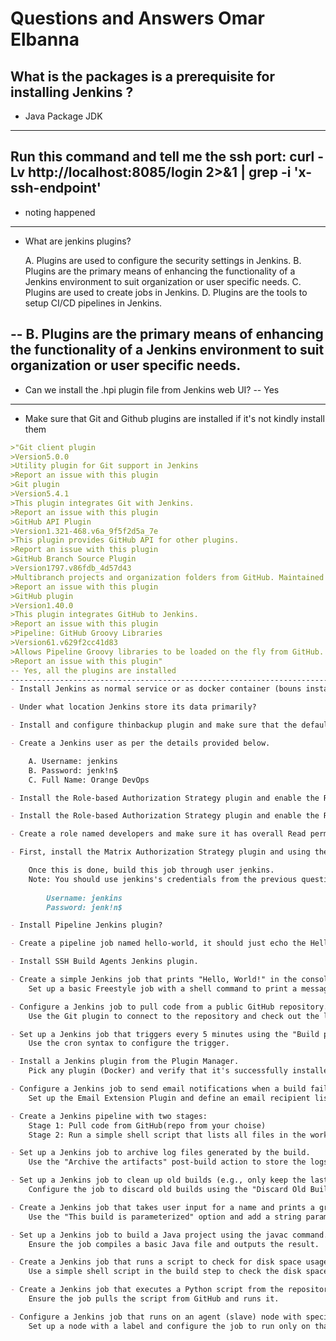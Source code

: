 # Questions and Answers Omar Elbanna

## What is the packages is a prerequisite for installing Jenkins ?
- Java Package JDK
---------------------------------------------------------------------------------------
## Run this command and tell me the ssh port: curl -Lv http://localhost:8085/login 2>&1 | grep -i 'x-ssh-endpoint'
- noting happened 
---------------------------------------------------------------------------------------
- What are jenkins plugins?

	A. Plugins are used to configure the security settings in Jenkins.
	B. Plugins are the primary means of enhancing the functionality of a Jenkins environment to suit organization or user specific needs.
	C. Plugins are used to create jobs in Jenkins.
	D. Plugins are the tools to setup CI/CD pipelines in Jenkins.

-- B. Plugins are the primary means of enhancing the functionality of a Jenkins environment to suit organization or user specific needs.
---------------------------------------------------------------------------------------
- Can we install the .hpi plugin file from Jenkins web UI?
-- Yes
---------------------------------------------------------------------------------------
- Make sure that Git and Github plugins are installed if it's not kindly install them
```markdown
>"Git client plugin
>Version5.0.0
>Utility plugin for Git support in Jenkins
>Report an issue with this plugin
>Git plugin
>Version5.4.1
>This plugin integrates Git with Jenkins.
>Report an issue with this plugin
>GitHub API Plugin
>Version1.321-468.v6a_9f5f2d5a_7e
>This plugin provides GitHub API for other plugins.
>Report an issue with this plugin
>GitHub Branch Source Plugin
>Version1797.v86fdb_4d57d43
>Multibranch projects and organization folders from GitHub. Maintained by CloudBees, Inc.
>Report an issue with this plugin
>GitHub plugin
>Version1.40.0
>This plugin integrates GitHub to Jenkins.
>Report an issue with this plugin
>Pipeline: GitHub Groovy Libraries
>Version61.v629f2cc41d83
>Allows Pipeline Groovy libraries to be loaded on the fly from GitHub.
>Report an issue with this plugin"
-- Yes, all the plugins are installed
---------------------------------------------------------------------------------------
- Install Jenkins as normal service or as docker container (bouns install it using ansible)

- Under what location Jenkins store its data primarily?

- Install and configure thinbackup plugin and make sure that the default dir for backup is: /var/lib/jenkins/jenkins_backup

- Create a Jenkins user as per the details provided below.

	A. Username: jenkins
	B. Password: jenk!n$
	C. Full Name: Orange DevOps

- Install the Role-based Authorization Strategy plugin and enable the Role-Based Strategy authorization in Jenkins security settings.

- Install the Role-based Authorization Strategy plugin and enable the Role-Based Strategy authorization in Jenkins security settings.

- Create a role named developers and make sure it has overall Read permissions alone. Also assign role called developers to the user called jenkins.

- First, install the Matrix Authorization Strategy plugin and using the Project-based Matrix Authorization Strategy assign some permissions that would allow jenkins to build the mytest job.

	Once this is done, build this job through user jenkins.
	Note: You should use jenkins's credentials from the previous question.
	
		Username: jenkins
		Password: jenk!n$

- Install Pipeline Jenkins plugin?

- Create a pipeline job named hello-world, it should just echo the Hello World string.

- Install SSH Build Agents Jenkins plugin.

- Create a simple Jenkins job that prints "Hello, World!" in the console output.
	Set up a basic Freestyle job with a shell command to print a message.

- Configure a Jenkins job to pull code from a public GitHub repository.
	Use the Git plugin to connect to the repository and check out the latest code.

- Set up a Jenkins job that triggers every 5 minutes using the "Build periodically" option.
	Use the cron syntax to configure the trigger.

- Install a Jenkins plugin from the Plugin Manager.
	Pick any plugin (Docker) and verify that it's successfully installed.

- Configure a Jenkins job to send email notifications when a build fails.
	Set up the Email Extension Plugin and define an email recipient list.

- Create a Jenkins pipeline with two stages:
	Stage 1: Pull code from GitHub(repo from your choise)
	Stage 2: Run a simple shell script that lists all files in the workspace.

- Set up a Jenkins job to archive log files generated by the build.
	Use the "Archive the artifacts" post-build action to store the logs.

- Set up a Jenkins job to clean up old builds (e.g., only keep the last 5 builds).
	Configure the job to discard old builds using the "Discard Old Builds" option.

- Create a Jenkins job that takes user input for a name and prints a greeting message in the console output (e.g., "Hello, [Name]!" ).
	Use the "This build is parameterized" option and add a string parameter.

- Set up a Jenkins job to build a Java project using the javac command.
	Ensure the job compiles a basic Java file and outputs the result.

- Create a Jenkins job that runs a script to check for disk space usage on the Jenkins server.
	Use a simple shell script in the build step to check the disk space (df -h on Linux).

- Create a Jenkins job that executes a Python script from the repository search for a repo or create one.
	Ensure the job pulls the script from GitHub and runs it.

- Configure a Jenkins job that runs on an agent (slave) node with specific labels ("linux").
	Set up a node with a label and configure the job to run only on that node.